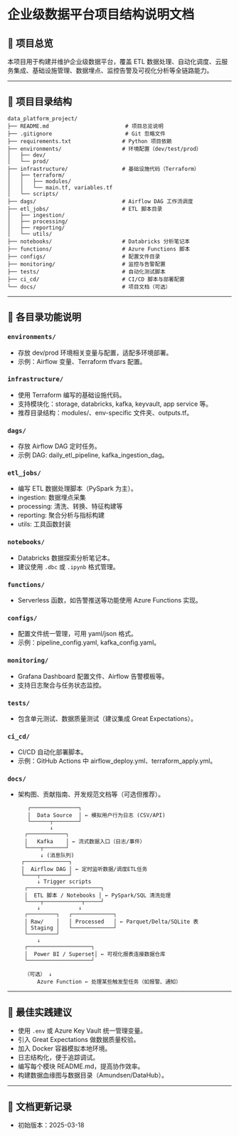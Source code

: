 # 企业级数据平台项目结构说明文档

## 📁 项目总览

本项目用于构建并维护企业级数据平台，覆盖 ETL 数据处理、自动化调度、云服务集成、基础设施管理、数据埋点、监控告警及可视化分析等全链路能力。

---

## 📂 项目目录结构

```
data_platform_project/
├── README.md                        # 项目总览说明
├── .gitignore                       # Git 忽略文件
├── requirements.txt                # Python 项目依赖
├── environments/                   # 环境配置（dev/test/prod）
│   ├── dev/
│   └── prod/
├── infrastructure/                 # 基础设施代码（Terraform）
│   ├── terraform/
│   │   ├── modules/
│   │   └── main.tf, variables.tf
│   └── scripts/
├── dags/                           # Airflow DAG 工作流调度
├── etl_jobs/                       # ETL 脚本目录
│   ├── ingestion/
│   ├── processing/
│   ├── reporting/
│   └── utils/
├── notebooks/                      # Databricks 分析笔记本
├── functions/                      # Azure Functions 脚本
├── configs/                        # 配置文件目录
├── monitoring/                     # 监控与告警配置
├── tests/                          # 自动化测试脚本
├── ci_cd/                          # CI/CD 脚本与部署配置
└── docs/                           # 项目文档（可选）
```

---

## 📌 各目录功能说明

### `environments/`
- 存放 dev/prod 环境相关变量与配置，适配多环境部署。
- 示例：Airflow 变量、Terraform tfvars 配置。

### `infrastructure/`
- 使用 Terraform 编写的基础设施代码。
- 支持模块化：storage, databricks, kafka, keyvault, app service 等。
- 推荐目录结构：modules/、env-specific 文件夹、outputs.tf。

### `dags/`
- 存放 Airflow DAG 定时任务。
- 示例 DAG: daily_etl_pipeline, kafka_ingestion_dag。

### `etl_jobs/`
- 编写 ETL 数据处理脚本（PySpark 为主）。
- ingestion: 数据埋点采集
- processing: 清洗、转换、特征构建等
- reporting: 聚合分析与指标构建
- utils: 工具函数封装

### `notebooks/`
- Databricks 数据探索分析笔记本。
- 建议使用 `.dbc` 或 `.ipynb` 格式管理。

### `functions/`
- Serverless 函数，如告警推送等功能使用 Azure Functions 实现。

### `configs/`
- 配置文件统一管理，可用 yaml/json 格式。
- 示例：pipeline_config.yaml, kafka_config.yaml。

### `monitoring/`
- Grafana Dashboard 配置文件、Airflow 告警模板等。
- 支持日志聚合与任务状态监控。

### `tests/`
- 包含单元测试、数据质量测试（建议集成 Great Expectations）。

### `ci_cd/`
- CI/CD 自动化部署脚本。
- 示例：GitHub Actions 中 airflow_deploy.yml、terraform_apply.yml。

### `docs/`
- 架构图、贡献指南、开发规范文档等（可选但推荐）。

         ┌───────────────┐
         │  Data Source  │ ← 模拟用户行为日志 (CSV/API)
         └──────┬────────┘
                ↓
        ┌────────────┐
        │   Kafka    │ ← 流式数据入口（日志/事件）
        └────┬───────┘
             ↓ (消息队列)
       ┌──────────────┐
       │  Airflow DAG │ ← 定时监听数据/调度ETL任务
       └────┬─────────┘
            ↓ Trigger scripts
        ┌───────────────────────┐
        │  ETL 脚本 / Notebooks │ ← PySpark/SQL 清洗处理
        └────┬────────────┬─────┘
            ↓            ↓
        ┌─────────┐   ┌─────────────┐
        │ Raw/    │   │ Processed   │ ← Parquet/Delta/SQLite 表
        │ Staging │   └─────────────┘
        └─────────┘
            ↓
        ┌────────────────────┐
        │  Power BI / Superset│ ← 可视化报表连接数据仓库
        └────────────────────┘

        （可选） ↓
            Azure Function ← 处理某些触发型任务（如报警、通知）




---

## 🧠 最佳实践建议

- 使用 `.env` 或 Azure Key Vault 统一管理变量。
- 引入 Great Expectations 做数据质量校验。
- 加入 Docker 容器模拟本地环境。
- 日志结构化，便于追踪调试。
- 编写每个模块 README.md，提高协作效率。
- 构建数据血缘图与数据目录（Amundsen/DataHub）。


---

## 📅 文档更新记录
- 初始版本：2025-03-18
